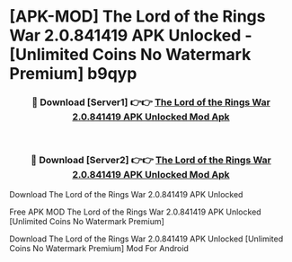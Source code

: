 # [APK-MOD] The Lord of the Rings  War 2.0.841419 APK Unlocked - [Unlimited Coins No Watermark Premium] b9qyp



<div align="center">
<h3>🔴 Download [Server1] 👉👉 <a href="https://momento.my/?title=The_Lord_of_the_Rings__War_2.0.841419_APK_Unlocked">The Lord of the Rings  War 2.0.841419 APK Unlocked Mod Apk</a></h3><br>

<h3>🔴 Download [Server2] 👉👉 <a href="https://momento.my/?title=The_Lord_of_the_Rings__War_2.0.841419_APK_Unlocked">The Lord of the Rings  War 2.0.841419 APK Unlocked Mod Apk</a></h3>
</div>



Download The Lord of the Rings  War 2.0.841419 APK Unlocked 

Free APK MOD The Lord of the Rings  War 2.0.841419 APK Unlocked [Unlimited Coins No Watermark Premium]

Download The Lord of the Rings  War 2.0.841419 APK Unlocked [Unlimited Coins No Watermark Premium] Mod For Android
